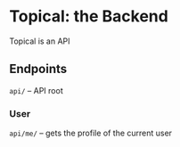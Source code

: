 # Topical: the Backend

Topical is an API

## Endpoints

`api/` – API root

### User

`api/me/` – gets the profile of the current user